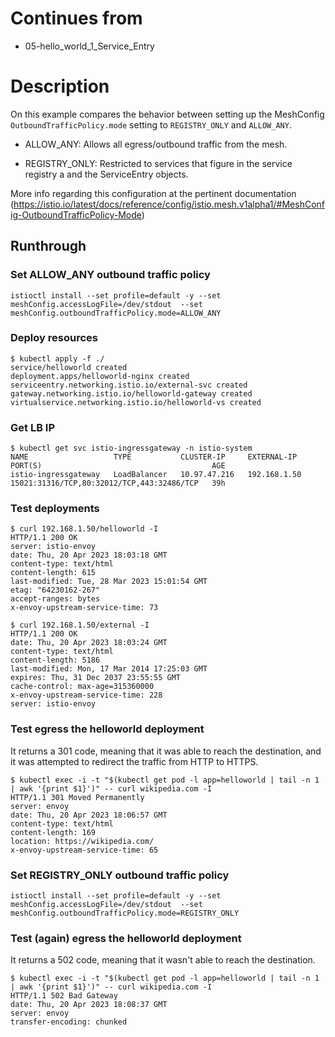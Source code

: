 # Continues from

- 05-hello_world_1_Service_Entry

# Description

On this example compares the behavior between setting up the MeshConfig `OutboundTrafficPolicy.mode` setting to `REGISTRY_ONLY` and `ALLOW_ANY`.

- ALLOW_ANY: Allows all egress/outbound traffic from the mesh.

- REGISTRY_ONLY: Restricted to services that figure in the service registry a and the ServiceEntry objects.

More info regarding this configuration at the pertinent documentation (https://istio.io/latest/docs/reference/config/istio.mesh.v1alpha1/#MeshConfig-OutboundTrafficPolicy-Mode)

## Runthrough

### Set ALLOW_ANY outbound traffic policy

```shell
istioctl install --set profile=default -y --set meshConfig.accessLogFile=/dev/stdout  --set meshConfig.outboundTrafficPolicy.mode=ALLOW_ANY
```

### Deploy resources

```shell
$ kubectl apply -f ./
service/helloworld created
deployment.apps/helloworld-nginx created
serviceentry.networking.istio.io/external-svc created
gateway.networking.istio.io/helloworld-gateway created
virtualservice.networking.istio.io/helloworld-vs created
```

### Get LB IP

```shell
$ kubectl get svc istio-ingressgateway -n istio-system
NAME                   TYPE           CLUSTER-IP     EXTERNAL-IP    PORT(S)                                      AGE
istio-ingressgateway   LoadBalancer   10.97.47.216   192.168.1.50   15021:31316/TCP,80:32012/TCP,443:32486/TCP   39h
```

### Test deployments

```shell
$ curl 192.168.1.50/helloworld -I
HTTP/1.1 200 OK
server: istio-envoy
date: Thu, 20 Apr 2023 18:03:18 GMT
content-type: text/html
content-length: 615
last-modified: Tue, 28 Mar 2023 15:01:54 GMT
etag: "64230162-267"
accept-ranges: bytes
x-envoy-upstream-service-time: 73
```

```shell
$ curl 192.168.1.50/external -I
HTTP/1.1 200 OK
date: Thu, 20 Apr 2023 18:03:24 GMT
content-type: text/html
content-length: 5186
last-modified: Mon, 17 Mar 2014 17:25:03 GMT
expires: Thu, 31 Dec 2037 23:55:55 GMT
cache-control: max-age=315360000
x-envoy-upstream-service-time: 228
server: istio-envoy
```


### Test egress the helloworld deployment

It returns a 301 code, meaning that it was able to reach the destination, and it was attempted to redirect the traffic from HTTP to HTTPS.

```shell
$ kubectl exec -i -t "$(kubectl get pod -l app=helloworld | tail -n 1 | awk '{print $1}')" -- curl wikipedia.com -I
HTTP/1.1 301 Moved Permanently
server: envoy
date: Thu, 20 Apr 2023 18:06:57 GMT
content-type: text/html
content-length: 169
location: https://wikipedia.com/
x-envoy-upstream-service-time: 65
```

### Set REGISTRY_ONLY outbound traffic policy

```shell
istioctl install --set profile=default -y --set meshConfig.accessLogFile=/dev/stdout  --set meshConfig.outboundTrafficPolicy.mode=REGISTRY_ONLY
```

### Test (again) egress the helloworld deployment

It returns a 502 code, meaning that it wasn't able to reach the destination.

```shell
$ kubectl exec -i -t "$(kubectl get pod -l app=helloworld | tail -n 1 | awk '{print $1}')" -- curl wikipedia.com -I
HTTP/1.1 502 Bad Gateway
date: Thu, 20 Apr 2023 18:08:37 GMT
server: envoy
transfer-encoding: chunked
```